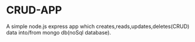 # CRUD-APP

A simple node.js express app which creates,reads,updates,deletes(CRUD) data into/from mongo db(noSql database).
